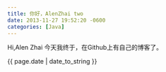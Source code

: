 ```yaml
---
title: 你好，AlenZhai two
date: 2013-11-27 19:52:20 -0600
categories: [Java]
---
```


Hi,Alen Zhai
今天我终于，在Github上有自己的博客了。

{{ page.date | date_to_string }}